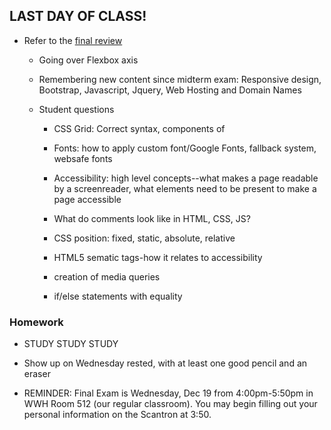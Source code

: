 ## LAST DAY OF CLASS! 

* Refer to the [final review](https://github.com/sarahrose26/wdandcomputerprinciplesfall18/blob/master/final.md)

    * Going over Flexbox axis
    
    * Remembering new content since midterm exam: Responsive design, Bootstrap, Javascript, Jquery, Web Hosting and Domain Names
    
    * Student questions
    
      * CSS Grid: Correct syntax, components of
      
      * Fonts: how to apply custom font/Google Fonts, fallback system, websafe fonts
      
      * Accessibility: high level concepts--what makes a page readable by a screenreader, what elements need to be present to make a page accessible
      
      * What do comments look like in HTML, CSS, JS?
      
      * CSS position: fixed, static, absolute, relative
      
      * HTML5 sematic tags-how it relates to accessibility
      
      * creation of media queries
      
      * if/else statements with equality
   
    
### Homework

* STUDY STUDY STUDY

* Show up on Wednesday rested, with at least one good pencil and an eraser

* REMINDER: Final Exam is Wednesday, Dec 19 from 4:00pm-5:50pm in WWH Room 512 (our regular classroom). You may begin filling out your personal information on the Scantron at 3:50.
